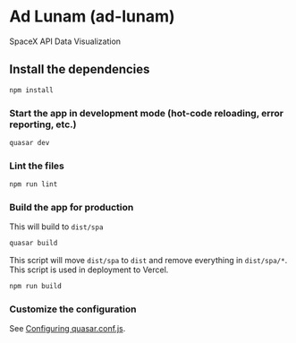 # Ad Lunam (ad-lunam)

SpaceX API Data Visualization

## Install the dependencies

```bash
npm install
```

### Start the app in development mode (hot-code reloading, error reporting, etc.)

```bash
quasar dev
```

### Lint the files

```bash
npm run lint
```

### Build the app for production

This will build to `dist/spa`

```bash
quasar build
```

This script will move `dist/spa` to `dist` and remove everything in
`dist/spa/*`. This script is used in deployment to Vercel.

```bash
npm run build
```

### Customize the configuration

See [Configuring quasar.conf.js](https://v1.quasar.dev/quasar-cli/quasar-conf-js).
